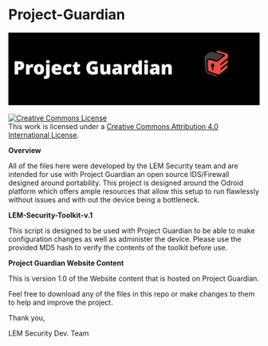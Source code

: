 # Project-Guardian

![alt text](https://github.com/LEM-Security/Project-Guardian/blob/master/projguardian.png "Project Guardian")

<a rel="license" href="http://creativecommons.org/licenses/by/4.0/"><img alt="Creative Commons License" style="border-width:0" src="https://i.creativecommons.org/l/by/4.0/88x31.png" /></a><br />This work is licensed under a <a rel="license" href="http://creativecommons.org/licenses/by/4.0/">Creative Commons Attribution 4.0 International License</a>.

<p><strong>Overview</strong></p>
<p>All of the files here were developed by the LEM Security team and are intended for use with Project Guardian an open source IDS/Firewall designed around portability. This project is designed around the Odroid platform which offers ample resources that allow this setup to run flawlessly without issues and with out the device being a bottleneck.</p> 

<p><strong> LEM-Security-Toolkit-v.1 </strong></p>
<p>This script is designed to be used with Project Guardian to be able to make configuration changes as well as administer the device. Please use the provided MD5 hash to verify the contents of the toolkit before use.</p> 

<p><strong> Project Guardian Website Content </strong></p>
<p>This is version 1.0 of the Website content that is hosted on Project Guardian.</p>
  
<p>Feel free to download any of the files in this repo or make changes to them to help and improve the project.</p> 

<p>Thank you,</p>
<p>LEM Security Dev. Team</p>

